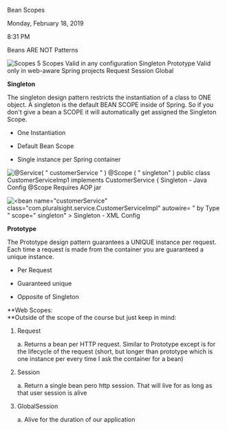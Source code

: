 Bean Scopes

Monday, February 18, 2019

8:31 PM

Beans ARE NOT Patterns

![Scopes 5 Scopes Valid in any configuration Singleton Prototype Valid only in web-aware Spring projects Request Session Global ](005_Bean_Scopes_000.png)

**Singleton**

The singleton design pattern restricts the instantiation of a class to ONE object. A singleton is the default BEAN SCOPE inside of Spring. So if you don\'t give a bean a SCOPE it will automatically get assigned the Singleton Scope.

-   One Instantiation

-   Default Bean Scope

-   Single instance per Spring container

![\@Service( \" customerService \" ) \@Scope ( \" singleton\" ) public class CustomerServiceImp1 implements CustomerService { Singleton - Java Config \@Scope Requires AOP jar ](005_Bean_Scopes_001.png)

![\<bean name=\"customerService\" class=\"com.pluralsight.service.CustomerServiceImpI\" autowire= \" by Type \" scope=\" singleton\" \> Singleton - XML Config ](005_Bean_Scopes_002.png)

**Prototype**

The Prototype design pattern guarantees a UNIQUE instance per request. Each time a request is made from the container you are guaranteed a unique instance.

-   Per Request

-   Guaranteed unique

-   Opposite of Singleton

**Web Scopes:\
**Outside of the scope of the course but just keep in mind:

1.  Request

    a.  Returns a bean per HTTP request. Similar to Prototype except is for the lifecycle of the request (short, but longer than prototype which is one instance per every time I ask the container for a bean)

2.  Session

    a.  Return a single bean pero http session. That will live for as long as that user session is alive

3.  GlobalSession

    a.  Alive for the duration of our application
